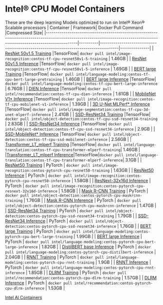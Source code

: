 # Intel® CPU Model Containers
These are the deep learning Models optimized to run on Intel® Xeon® Scalable processors
|                                                                                  Container                                                                                 | Framework|                                  Docker Pull Command                                  |Compressed Size|
|----------------------------------------------------------------------------------------------------------------------------------------------------------------------------|----------|---------------------------------------------------------------------------------------|---------------|
|          [ResNet 50v1.5 Training](https://github.com/IntelAI/models/blob/r3.1/quickstart/image_recognition/tensorflow/resnet50v1_5/training/cpu/README_DEV_CAT.md)         |TensorFlow|     ```docker pull intel/image-recognition:centos-tf-cpu-resnet50v1-5-training```     |     1.46GB    |
|         [ResNet 50v1.5 Inference](https://github.com/IntelAI/models/blob/r3.1/quickstart/image_recognition/tensorflow/resnet50v1_5/inference/cpu/README_DEV_CAT.md)        |TensorFlow|     ```docker pull intel/image-recognition:centos-tf-cpu-resnet50v1-5-inference```    |     1.69GB    |
|            [BERT large Training](https://github.com/IntelAI/models/blob/r3.1/quickstart/language_modeling/tensorflow/bert_large/training/cpu/README_DEV_CAT.md)            |TensorFlow|     ```docker pull intel/language-modeling:centos-tf-cpu-bert-large-pretraining```    |     1.46GB    |
|           [BERT large Inference](https://github.com/IntelAI/models/blob/r3.1/quickstart/language_modeling/tensorflow/bert_large/inference/cpu/README_DEV_CAT.md)           |TensorFlow|      ```docker pull intel/language-modeling:centos-tf-cpu-bert-large-inference```     |     6.76GB    |
|                   [DIEN Inference](https://github.com/IntelAI/models/blob/r3.1/quickstart/recommendation/tensorflow/dien/inference/cpu/README_DEV_CAT.md)                  |TensorFlow|          ```docker pull intel/recommendation:centos-tf-cpu-dien-inference```          |     1.61GB    |
|         [MobileNet V1* Inference](https://github.com/IntelAI/models/blob/r3.1/quickstart/image_recognition/tensorflow/mobilenet_v1/inference/cpu/README_DEV_CAT.md)        |TensorFlow|     ```docker pull intel/image-recognition:centos-tf-cpu-mobilenet-v1-inference```    |     1.39GB    |
|      [3D U-Net MLPerf* Inference](https://github.com/IntelAI/models/blob/r3.1/quickstart/image_segmentation/tensorflow/3d_unet_mlperf/inference/cpu/README_DEV_CAT.md)     |TensorFlow|   ```docker pull intel/image-segmentation:centos-tf-cpu-3d-unet-mlperf-inference```   |     2.41GB    |
|           [SSD-ResNet34 Training](https://github.com/IntelAI/models/blob/r3.1/quickstart/object_detection/tensorflow/ssd-resnet34/training/cpu/README_DEV_CAT.md)          |TensorFlow|      ```docker pull intel/object-detection:centos-tf-cpu-ssd-resnet34-training```     |     2.83GB    |
|          [SSD-ResNet34 Inference](https://github.com/IntelAI/models/blob/r3.1/quickstart/object_detection/tensorflow/ssd-resnet34/inference/cpu/README_DEV_CAT.md)         |TensorFlow|     ```docker pull intel/object-detection:centos-tf-cpu-ssd-resnet34-inference```     |     2.9GB     |
|        [SSD-MobileNet* Inference](https://github.com/IntelAI/models/blob/r3.1/quickstart/object_detection/tensorflow/ssd-mobilenet/inference/cpu/README_DEV_CAT.md)        |TensorFlow|     ```docker pull intel/object-detection:centos-tf-cpu-ssd-mobilenet-inference```    |     2.56GB    |
|  [Transformer_LT_mlperf Training](https://github.com/IntelAI/models/blob/r3.1/quickstart/language_translation/tensorflow/transformer_mlperf/training/cpu/README_DEV_CAT.)  |TensorFlow| ```docker pull intel/language-translation:centos-tf-cpu-transformer-mlperf-training```|     1.46GB    |
|[Transformer_LT_mlperf Inference](https://github.com/IntelAI/models/blob/r3.1/quickstart/language_translation/tensorflow/transformer_mlperf/inference/cpu/README_DEV_CAT.md)|TensorFlow|```docker pull intel/language-translation:centos-tf-cpu-transformer-mlperf-inference```|     3.1GB     |
|                  [ResNet50 Training](https://github.com/IntelAI/models/blob/r3.1/quickstart/image_recognition/pytorch/resnet50/training/cpu/DEVCATALOG.md)                 |  PyTorch |     ```docker pull intel/image-recognition:centos-pytorch-cpu-resnet50-training```    |     1.63GB    |
|                 [ResNet50 Inference](https://github.com/IntelAI/models/blob/r3.1/quickstart/image_recognition/pytorch/resnet50/inference/cpu/DEVCATALOG.md)                |  PyTorch |    ```docker pull intel/image-recognition:centos-pytorch-cpu-resnet50-inference```    |     1.58GB    |
|           [ResNext-32x16d Inference](https://github.com/IntelAI/models/blob/r3.1/quickstart/image_recognition/pytorch/resnext-32x16d/inference/cpu/DEVCATALOG.md)          |  PyTorch | ```docker pull intel/image-recognition:centos-pytorch-cpu-resnext-32x16d-inference``` |     1.58GB    |
|                 [Mask R-CNN Training](https://github.com/IntelAI/models/blob/r3.1/quickstart/object_detection/pytorch/maskrcnn/training/cpu/DEVCATALOG.md)                 |  PyTorch |     ```docker pull intel/object-detection:centos-pytorch-cpu-maskrcnn-training```     |     1.76GB    |
|                [Mask R-CNN Inference](https://github.com/IntelAI/models/blob/r3.1/quickstart/object_detection/pytorch/maskrcnn/inference/cpu/DEVCATALOG.md)                |  PyTorch |     ```docker pull intel/object-detection:centos-pytorch-cpu-maskrcnn-inference```    |     1.47GB    |
|              [SSD-ResNet34 Training](https://github.com/IntelAI/models/blob/r3.1/quickstart/object_detection/pytorch/ssd-resnet34/training/cpu/DEVCATALOG.md)              |  PyTorch |   ```docker pull intel/object-detection:centos-pytorch-cpu-ssd-resnet34-training```   |     1.79GB    |
|             [SSD-ResNet34 Inference](https://github.com/IntelAI/models/blob/r3.1/quickstart/object_detection/pytorch/ssd-resnet34/inference/cpu/DEVCATALOG.md)             |  PyTorch |   ```docker pull intel/object-detection:centos-pytorch-cpu-ssd-resnet34-inference```  |     1.76GB    |
|                [BERT large Training](https://github.com/IntelAI/models/blob/r3.1/quickstart/language_modeling/pytorch/bert_large/training/cpu/DEVCATALOG.md)               |  PyTorch |    ```docker pull intel/language-modeling:centos-pytorch-cpu-bert-large-training```   |     1.99GB    |
|               [BERT large Inference](https://github.com/IntelAI/models/blob/r3.1/quickstart/language_modeling/pytorch/bert_large/inference/cpu/DEVCATALOG.md)              |  PyTorch |   ```docker pull intel/language-modeling:centos-pytorch-cpu-bert-large-inference```   |     1.82GB    |
|          [DistilBERT base Inference](https://github.com/IntelAI/models/blob/r3.1/quickstart/language_modeling/pytorch/distilbert_base/inference/cpu/DEVCATALOG.md)         |  PyTorch |   ```docker pull intel/language-modeling:centos-pytorch-cpu-distilbert-inference```   |     2.04GB    |
|                      [RNNT Training](https://github.com/IntelAI/models/blob/r3.1/quickstart/language_modeling/pytorch/rnnt/training/cpu/DEVCATALOG.md)                     |  PyTorch |       ```docker pull intel/language-modeling:centos-pytorch-cpu-rnnt-training```      |     1.9GB     |
|                     [RNNT Inference](https://github.com/IntelAI/models/blob/r3.1/quickstart/language_modeling/pytorch/rnnt/inference/cpu/DEVCATALOG.md)                    |  PyTorch |      ```docker pull intel/language-modeling:centos-pytorch-cpu-rnnt-inference```      |     1.85GB    |
|                       [DLRM Training](https://github.com/IntelAI/models/blob/r3.1/quickstart/recommendation/pytorch/dlrm/training/cpu/DEVCATALOG.md)                       |  PyTorch |        ```docker pull intel/recommendation:centos-pytorch-cpu-dlrm-training```        |     1.57GB    |
|                      [DLRM Inference](https://github.com/IntelAI/models/blob/r3.1/quickstart/recommendation/pytorch/dlrm/inference/cpu/DEVCATALOG.md)                      |  PyTorch |        ```docker pull intel/recommendation:centos-pytorch-cpu-dlrm-inference```       |     1.53GB    |

[Intel AI Containers](README.md)
